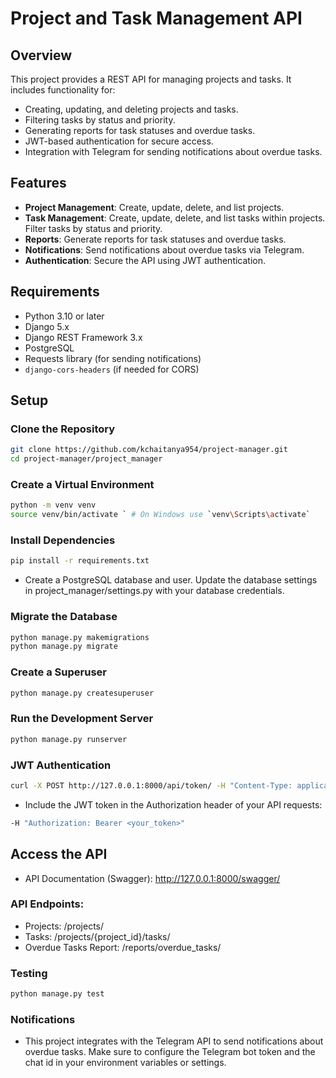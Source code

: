 # Project and Task Management API

## Overview

This project provides a REST API for managing projects and tasks. It includes functionality for:
- Creating, updating, and deleting projects and tasks.
- Filtering tasks by status and priority.
- Generating reports for task statuses and overdue tasks.
- JWT-based authentication for secure access.
- Integration with Telegram for sending notifications about overdue tasks.

## Features

- **Project Management**: Create, update, delete, and list projects.
- **Task Management**: Create, update, delete, and list tasks within projects. Filter tasks by status and priority.
- **Reports**: Generate reports for task statuses and overdue tasks.
- **Notifications**: Send notifications about overdue tasks via Telegram.
- **Authentication**: Secure the API using JWT authentication.

## Requirements

- Python 3.10 or later
- Django 5.x
- Django REST Framework 3.x
- PostgreSQL
- Requests library (for sending notifications)
- `django-cors-headers` (if needed for CORS)

## Setup

### Clone the Repository

```bash
git clone https://github.com/kchaitanya954/project-manager.git
cd project-manager/project_manager
```

### Create a Virtual Environment
```bash
python -m venv venv
source venv/bin/activate ` # On Windows use `venv\Scripts\activate`
```
### Install Dependencies
```bash
pip install -r requirements.txt
```

- Create a PostgreSQL database and user. Update the database settings in project_manager/settings.py with your database credentials.

### Migrate the Database
```bash
python manage.py makemigrations
python manage.py migrate
```

### Create a Superuser
```bash
python manage.py createsuperuser
```

### Run the Development Server
```bash
python manage.py runserver
```

### JWT Authentication
```bash
curl -X POST http://127.0.0.1:8000/api/token/ -H "Content-Type: application/json" -d '{"username": "yourusername", "password": "yourpassword"}'
```
- Include the JWT token in the Authorization header of your API requests:
```bash
-H "Authorization: Bearer <your_token>"
```
## Access the API
- API Documentation (Swagger): http://127.0.0.1:8000/swagger/
### API Endpoints:
- Projects: /projects/
- Tasks: /projects/{project_id}/tasks/
- Overdue Tasks Report: /reports/overdue_tasks/

### Testing
```bash
python manage.py test
```

### Notifications
- This project integrates with the Telegram API to send notifications about overdue tasks. Make sure to configure the Telegram bot token and the chat id in your environment variables or settings.

